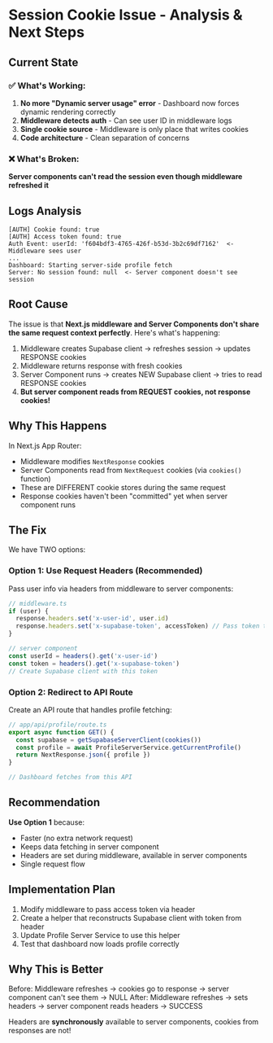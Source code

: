 # Session Cookie Issue - Analysis & Next Steps

## Current State

### ✅ What's Working:
1. **No more "Dynamic server usage" error** - Dashboard now forces dynamic rendering correctly
2. **Middleware detects auth** - Can see user ID in middleware logs
3. **Single cookie source** - Middleware is only place that writes cookies
4. **Code architecture** - Clean separation of concerns

### ❌ What's Broken:
**Server components can't read the session even though middleware refreshed it**

## Logs Analysis

```
[AUTH] Cookie found: true
[AUTH] Access token found: true
Auth Event: userId: 'f604bdf3-4765-426f-b53d-3b2c69df7162'  <- Middleware sees user
...
Dashboard: Starting server-side profile fetch
Server: No session found: null  <- Server component doesn't see session
```

## Root Cause

The issue is that **Next.js middleware and Server Components don't share the same request context perfectly**. Here's what's happening:

1. Middleware creates Supabase client → refreshes session → updates RESPONSE cookies
2. Middleware returns response with fresh cookies
3. Server Component runs → creates NEW Supabase client → tries to read RESPONSE cookies
4. **But server component reads from REQUEST cookies, not response cookies!**

## Why This Happens

In Next.js App Router:
- Middleware modifies `NextResponse` cookies
- Server Components read from `NextRequest` cookies (via `cookies()` function)
- These are DIFFERENT cookie stores during the same request
- Response cookies haven't been "committed" yet when server component runs

## The Fix

We have TWO options:

### Option 1: Use Request Headers (Recommended)
Pass user info via headers from middleware to server components:

```typescript
// middleware.ts
if (user) {
  response.headers.set('x-user-id', user.id)
  response.headers.set('x-supabase-token', accessToken) // Pass token through
}

// server component
const userId = headers().get('x-user-id')
const token = headers().get('x-supabase-token')
// Create Supabase client with this token
```

### Option 2: Redirect to API Route
Create an API route that handles profile fetching:

```typescript
// app/api/profile/route.ts
export async function GET() {
  const supabase = getSupabaseServerClient(cookies())
  const profile = await ProfileServerService.getCurrentProfile()
  return NextResponse.json({ profile })
}

// Dashboard fetches from this API
```

## Recommendation

**Use Option 1** because:
- Faster (no extra network request)
- Keeps data fetching in server component
- Headers are set during middleware, available in server components
- Single request flow

## Implementation Plan

1. Modify middleware to pass access token via header
2. Create a helper that reconstructs Supabase client with token from header
3. Update Profile Server Service to use this helper
4. Test that dashboard now loads profile correctly

## Why This is Better

Before: Middleware refreshes → cookies go to response → server component can't see them → NULL
After: Middleware refreshes → sets headers → server component reads headers → SUCCESS

Headers are **synchronously** available to server components, cookies from responses are not!
